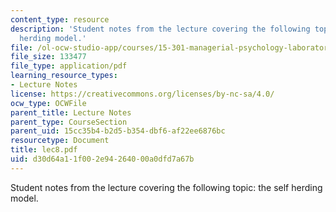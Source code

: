 ```yaml
---
content_type: resource
description: 'Student notes from the lecture covering the following topic: the self
  herding model.'
file: /ol-ocw-studio-app/courses/15-301-managerial-psychology-laboratory-fall-2004/d30d64a11f002e94264000a0dfd7a67b_lec8.pdf
file_size: 133477
file_type: application/pdf
learning_resource_types:
- Lecture Notes
license: https://creativecommons.org/licenses/by-nc-sa/4.0/
ocw_type: OCWFile
parent_title: Lecture Notes
parent_type: CourseSection
parent_uid: 15cc35b4-b2d5-b354-dbf6-af22ee6876bc
resourcetype: Document
title: lec8.pdf
uid: d30d64a1-1f00-2e94-2640-00a0dfd7a67b
---
```

Student notes from the lecture covering the following topic: the self herding model.